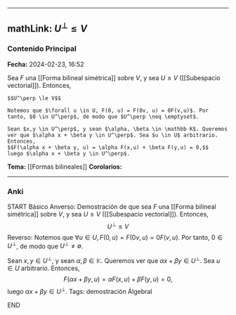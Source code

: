 
---
mathLink: $U^\perp \le V$
---
### Contenido Principal

**Fecha:** 2024-02-23, 16:52

Sea $F$ una [[Forma bilineal simétrica]] sobre $V$, y sea $U \le V$ ([[Subespacio vectorial]]). Entonces,

```ad-lemma
$$U^\perp \le V$$
```

```ad-proof
Notemos que $\forall u \in U, F(0, u) = F(0v, u) = 0F(v,u)$. Por tanto, $0 \in U^\perp$, de modo que $U^\perp \neq \emptyset$.

Sean $x,y \in U^\perp$, y sean $\alpha, \beta \in \mathbb K$. Queremos ver que $\alpha x + \beta y \in U^\perp$. Sea $u \in U$ arbitrario. Entonces,
$$F(\alpha x + \beta y, u) = \alpha F(x,u) + \beta F(y,u) = 0,$$
luego $\alpha x + \beta y \in U^\perp$.
```

**Tema:** [[Formas bilineales]]
**Corolarios:**

---
### Anki

START
Básico
Anverso: Demostración de que sea $F$ una [[Forma bilineal simétrica]] sobre $V$, y sea $U \le V$ ([[Subespacio vectorial]]). Entonces,
$$U^\perp \le V$$
Reverso: Notemos que $\forall u \in U, F(0, u) = F(0v, u) = 0F(v,u)$. Por tanto, $0 \in U^\perp$, de modo que $U^\perp \neq \emptyset$.

Sean $x,y \in U^\perp$, y sean $\alpha, \beta \in \mathbb K$. Queremos ver que $\alpha x + \beta y \in U^\perp$. Sea $u \in U$ arbitrario. Entonces,
$$F(\alpha x + \beta y, u) = \alpha F(x,u) + \beta F(y,u) = 0,$$
luego $\alpha x + \beta y \in U^\perp$.
Tags: demostración ÁlgebraI
<!--ID: 1708973800443-->
END